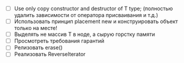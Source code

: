 - [ ] Use only copy constructor and destructor of T type; (полностью удалить зависимости от оператора присваивания и т.д.)
- [ ] Использовать принцип placement new и конструировать объект только на месте!
- [ ] Выделять не массив T в ноде, а сырую горстку памяти
- [ ] Просмотреть требования гарантий
- [ ] Релизовать erase()
- [ ] Реализовать ReverseIterator

